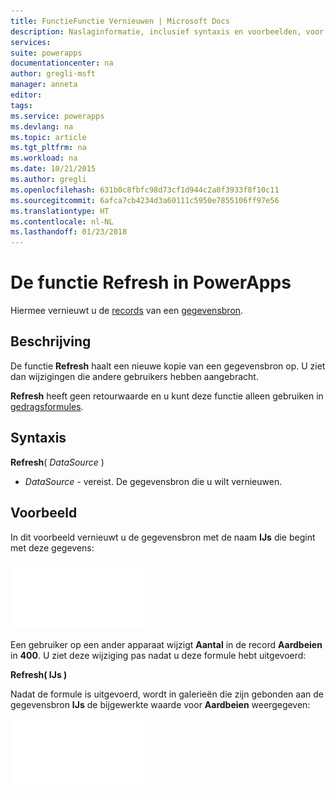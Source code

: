 ```yaml
---
title: FunctieFunctie Vernieuwen | Microsoft Docs
description: Naslaginformatie, inclusief syntaxis en voorbeelden, voor de functie Refresh in PowerApps
services: 
suite: powerapps
documentationcenter: na
author: gregli-msft
manager: anneta
editor: 
tags: 
ms.service: powerapps
ms.devlang: na
ms.topic: article
ms.tgt_pltfrm: na
ms.workload: na
ms.date: 10/21/2015
ms.author: gregli
ms.openlocfilehash: 631b0c8fbfc98d73cf1d944c2a0f3933f8f10c11
ms.sourcegitcommit: 6afca7cb4234d3a60111c5950e7855106ff97e56
ms.translationtype: HT
ms.contentlocale: nl-NL
ms.lasthandoff: 01/23/2018
---
```

# <a name="refresh-function-in-powerapps"></a>De functie Refresh in PowerApps
Hiermee vernieuwt u de [records](../working-with-tables.md#records) van een [gegevensbron](../working-with-data-sources.md).

## <a name="description"></a>Beschrijving
De functie **Refresh** haalt een nieuwe kopie van een gegevensbron op.  U ziet dan wijzigingen die andere gebruikers hebben aangebracht.

**Refresh** heeft geen retourwaarde en u kunt deze functie alleen gebruiken in [gedragsformules](../working-with-formulas-in-depth.md).

## <a name="syntax"></a>Syntaxis
**Refresh**( *DataSource* )

* *DataSource* - vereist. De gegevensbron die u wilt vernieuwen.

## <a name="example"></a>Voorbeeld
In dit voorbeeld vernieuwt u de gegevensbron met de naam **IJs** die begint met deze gegevens:

![](media/function-refresh/icecream.png)

Een gebruiker op een ander apparaat wijzigt **Aantal** in de record **Aardbeien** in **400**.  U ziet deze wijziging pas nadat u deze formule hebt uitgevoerd:

**Refresh( IJs )**

Nadat de formule is uitgevoerd, wordt in galerieën die zijn gebonden aan de gegevensbron **IJs** de bijgewerkte waarde voor **Aardbeien** weergegeven:

![](media/function-refresh/icecream-after.png)

